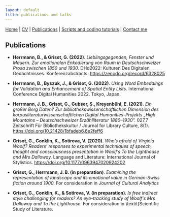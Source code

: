 ```yaml
---
layout: default
title: publications and talks
---
```


[Home](index.md)  | [CV](cv.md) | [Publications](publications.md) | [Scripts and coding tutorials](coding.md) | [Contact me](contacts.md)


## Publications

  - **Herrmann, B., \& Grisot, G. (2022)**. *Lieblingsgegenden, Fenster und Mauern. Zur emotionalen Enkodierung von Raum in Deutschschweizer Prosa zwischen 1850 und 1930.* DHd2022: Kulturen Des Digitalen Gedächtnisses. Konferenzabstracts. https://zenodo.org/record/6328025
	
  - **Herrmann, B., Byszuk, J., \& Grisot, G. (2022)**. *Using Word Embeddings for Validation and Enhancement of Spatial Entity Lists.* International Conference Digital Humanities 2022. Tokyo, Japan.
	
  - **Herrmann, J. B., Grisot, G., Gubser, S., Kreyenbühl, E. (2021)**. *Ein großer Berg Daten? Zur bibliothekswissenschaftlichen Dimension des korpusliteraturwissenschaftlichen Digital Humanities-Projekts „High Mountains – Deutschschweizer Erzählliteratur 1880–1930”.* 027.7 Zeitschrift Für Bibliothekskultur / Journal for Library Culture, 8(1). https://doi.org/10.21428/1bfadeb6.6e2feff6
	
  - **Grisot, G., Conklin, K., Sotirova, V. (2020)**. *Who’s afraid of Virginia Woolf? Readers’ responses to experimental techniques of speech, thought and consciousness presentation in Woolf’s To the Lighthouse and Mrs Dalloway.* Language and Literature: International Journal of Stylistics. https://doi.org/10.1177/0963947020924202
	
  - **Grisot, G., Herrmann, J. B. (in preparation)**. *Examining the representation of landscape and its emotional value in German-Swiss fiction around 1900.* For consideration in *Journal of Cultural Analytics*
	
  - **Grisot, G., Conklin, K., \& Sotirova, V. (in preparation)**. *Is free indirect style challenging for readers? An eye-tracking study of Woolf's _Mrs Dalloway_ and _To the Lighthouse_.* For consideration in \textit{Scientific Study of Literature.
